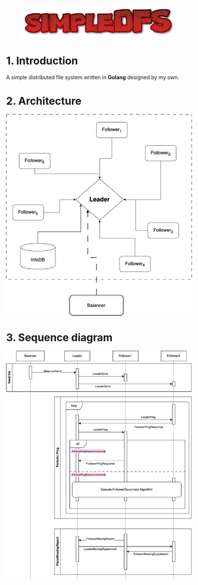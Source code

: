 <p align="center">
  <img src="res/logo.png" alt="logo"/>
</p>

# 1. Introduction

A simple distributed file system written in **Golang** designed by my own.

# 2. Architecture

![architecture](res/simple-dfs-architecture.png)

# 3. Sequence diagram

![seq-diagram](res/simple-dfs-sequence-dig.png)

